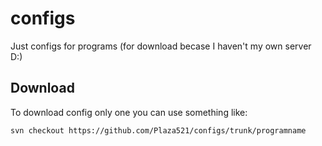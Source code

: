 # configs
Just configs for programs (for download becase I haven't my own server D:)

Download
--
To download config only one you can use something like:
```console
svn checkout https://github.com/Plaza521/configs/trunk/programname
```

